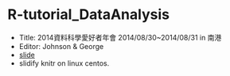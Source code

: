 R-tutorial_DataAnalysis 
=======================

* Title: 2014資料科學愛好者年會 2014/08/30~2014/08/31 in 南港
* Editor: Johnson & George
* [slide](whizzalan.github.io/R-tutorial_DataAnalysis.html)
* slidify knitr on linux centos. 



